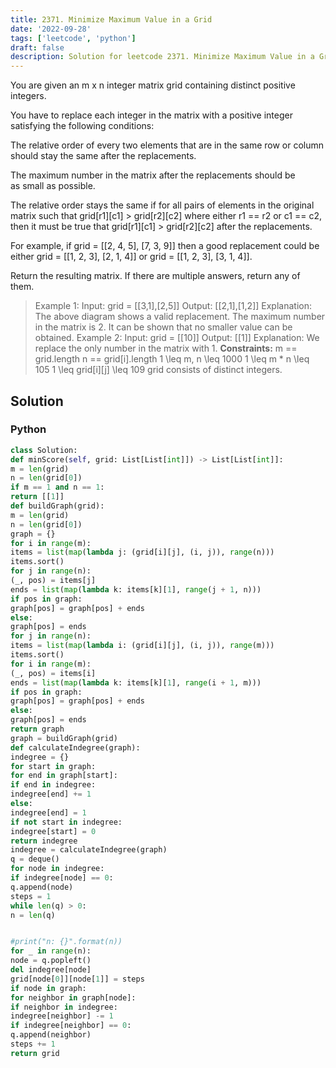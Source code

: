```yaml
---
title: 2371. Minimize Maximum Value in a Grid
date: '2022-09-28'
tags: ['leetcode', 'python']
draft: false
description: Solution for leetcode 2371. Minimize Maximum Value in a Grid
---
```




You are given an m x n integer matrix grid containing distinct positive integers.

You have to replace each integer in the matrix with a positive integer satisfying the following conditions:

The relative order of every two elements that are in the same row or column should stay the same after the replacements.

The maximum number in the matrix after the replacements should be as small as possible.

The relative order stays the same if for all pairs of elements in the original matrix such that grid[r1][c1] > grid[r2][c2] where either r1 <TeX>=</TeX><TeX>=</TeX> r2 or c1 <TeX>=</TeX><TeX>=</TeX> c2, then it must be true that grid[r1][c1] > grid[r2][c2] after the replacements.

For example, if grid <TeX>=</TeX> [[2, 4, 5], [7, 3, 9]] then a good replacement could be either grid <TeX>=</TeX> [[1, 2, 3], [2, 1, 4]] or grid <TeX>=</TeX> [[1, 2, 3], [3, 1, 4]].

Return the resulting matrix. If there are multiple answers, return any of them.

> Example 1:
> Input: grid <TeX>=</TeX> [[3,1],[2,5]]
> Output: [[2,1],[1,2]]
> Explanation: The above diagram shows a valid replacement.
> The maximum number in the matrix is 2. It can be shown that no smaller value can be obtained.
> Example 2:
> Input: grid <TeX>=</TeX> [[10]]
> Output: [[1]]
> Explanation: We replace the only number in the matrix with 1.
**Constraints:**
> m <TeX>==</TeX> grid.length
> n <TeX>==</TeX> grid[i].length
> 1 <TeX>\leq</TeX> m, n <TeX>\leq</TeX> 1000
> 1 <TeX>\leq</TeX> m * n <TeX>\leq</TeX> 105
> 1 <TeX>\leq</TeX> grid[i][j] <TeX>\leq</TeX> 109
> grid consists of distinct integers.


## Solution



### Python
```python
class Solution:
def minScore(self, grid: List[List[int]]) -> List[List[int]]:
m = len(grid)
n = len(grid[0])
if m == 1 and n == 1:
return [[1]]
def buildGraph(grid):
m = len(grid)
n = len(grid[0])
graph = {}
for i in range(m):
items = list(map(lambda j: (grid[i][j], (i, j)), range(n)))
items.sort()
for j in range(n):
(_, pos) = items[j]
ends = list(map(lambda k: items[k][1], range(j + 1, n)))
if pos in graph:
graph[pos] = graph[pos] + ends
else:
graph[pos] = ends
for j in range(n):
items = list(map(lambda i: (grid[i][j], (i, j)), range(m)))
items.sort()
for i in range(m):
(_, pos) = items[i]
ends = list(map(lambda k: items[k][1], range(i + 1, m)))
if pos in graph:
graph[pos] = graph[pos] + ends
else:
graph[pos] = ends
return graph
graph = buildGraph(grid)
def calculateIndegree(graph):
indegree = {}
for start in graph:
for end in graph[start]:
if end in indegree:
indegree[end] += 1
else:
indegree[end] = 1
if not start in indegree:
indegree[start] = 0
return indegree
indegree = calculateIndegree(graph)
q = deque()
for node in indegree:
if indegree[node] == 0:
q.append(node)
steps = 1
while len(q) > 0:
n = len(q)


#print("n: {}".format(n))
for _ in range(n):
node = q.popleft()
del indegree[node]
grid[node[0]][node[1]] = steps
if node in graph:
for neighbor in graph[node]:
if neighbor in indegree:
indegree[neighbor] -= 1
if indegree[neighbor] == 0:
q.append(neighbor)
steps += 1
return grid

```
